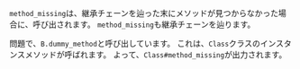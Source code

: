 `method_missing`は、継承チェーンを辿った末にメソッドが見つからなかった場合に、呼び出されます。
`method_missing`も継承チェーンを辿ります。

問題で、`B.dummy_method`と呼び出しています。
これは、`Class`クラスのインスタンスメソッドが呼ばれます。
よって、`Class#method_missing`が出力されます。
